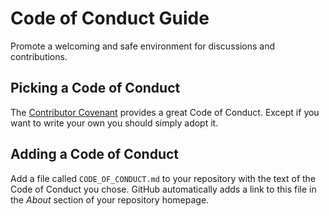 # Code of Conduct Guide

Promote a welcoming and safe environment for discussions and contributions.

## Picking a Code of Conduct

The [Contributor Covenant](https://www.contributor-covenant.org/) provides a great Code of Conduct. Except if you want to write your own you should simply adopt it.

## Adding a Code of Conduct

Add a file called `CODE_OF_CONDUCT.md` to your repository with the text of the Code of Conduct you chose. GitHub automatically adds a link to this file in the _About_ section of your repository homepage.
